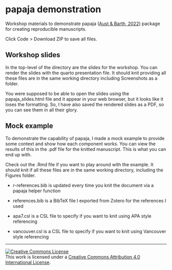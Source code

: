 # papaja demonstration

Workshop materials to demonstrate papaja ([Aust & Barth, 2022](https://github.com/crsh/papaja)) package for creating reproducible manuscripts. 

Click Code > Download ZIP to save all files. 

## Workshop slides

In the top-level of the directory are the slides for the workshop. You can render the slides with the quarto presentation file. It should knit providing all these files are in the same working directory including Screenshots as a folder.

You were supposed to be able to open the slides using the papaja_slides.html file and it appear in your web browser, but it looks like it loses the formatting. So, I have also saved the rendered slides as a PDF, so you can see them in all their glory. 

## Mock example

To demonstrate the capability of papaja, I made a mock example to provide some context and show how each component works. You can view the results of this in the .pdf file for the knitted manuscript. This is what you can end up with. 

Check out the .Rmd file if you want to play around with the example. It should knit if all these files are in the same working directory, including the Figures folder. 

- r-references.bib is updated every time you knit the document via a papaja helper function

- references.bib is a BibTeX file I exported from Zotero for the references I used 

- apa7.csl is a CSL file to specify if you want to knit using APA style referencing

- vancouver.csl is a CSL file to specify if you want to knit using Vancouver style referencing
 
 ----
 
 <a rel="license" href="http://creativecommons.org/licenses/by/4.0/"><img alt="Creative Commons License" style="border-width:0" src="https://i.creativecommons.org/l/by/4.0/88x31.png" /></a><br />This work is licensed under a <a rel="license" href="http://creativecommons.org/licenses/by/4.0/">Creative Commons Attribution 4.0 International License</a>.
